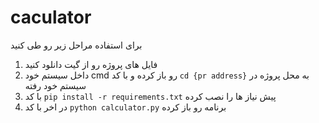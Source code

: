# caculator
برای استفاده مراحل زیر رو طی کنید  
1. فایل های پروژه رو از گیت دانلود کنید
2. داخل سیستم خود cmd رو باز کرده و با کد ```cd {pr address}``` به محل پروژه در سیستم خود رفته
3. با کد ```pip install -r requirements.txt``` پیش نیاز ها را نصب کرده
4. در اخر با کد ```python calculator.py``` برنامه رو باز کرده
